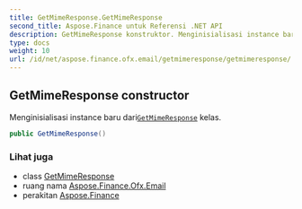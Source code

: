 ```yaml
---
title: GetMimeResponse.GetMimeResponse
second_title: Aspose.Finance untuk Referensi .NET API
description: GetMimeResponse konstruktor. Menginisialisasi instance baru dariGetMimeResponse kelas.
type: docs
weight: 10
url: /id/net/aspose.finance.ofx.email/getmimeresponse/getmimeresponse/
---
```

## GetMimeResponse constructor

Menginisialisasi instance baru dari[`GetMimeResponse`](../) kelas.

```csharp
public GetMimeResponse()
```

### Lihat juga

* class [GetMimeResponse](../)
* ruang nama [Aspose.Finance.Ofx.Email](../../getmimeresponse/)
* perakitan [Aspose.Finance](../../../)


